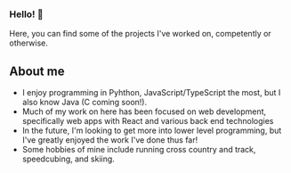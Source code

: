 ### Hello! 👋
Here, you can find some of the projects I've worked on, competently or otherwise.

## About me
- I enjoy programming in Pyhthon, JavaScript/TypeScript the most, but I also know Java (C coming soon!).
- Much of my work on here has been focused on web development, specifically web apps with React and various back end technologies
- In the future, I'm looking to get more into lower level programming, but I've greatly enjoyed the work I've done thus far!
- Some hobbies of mine include running cross country and track, speedcubing, and skiing.

<!--
**tonadr1022/tonadr1022** is a ✨ _special_ ✨ repository because its `README.md` (this file) appears on your GitHub profile.

Here are some ideas to get you started:

- 🔭 I’m currently working on ...
- 🌱 I’m currently learning ...
- 👯 I’m looking to collaborate on ...
- 🤔 I’m looking for help with ...
- 💬 Ask me about ...
- 📫 How to reach me: ...
- 😄 Pronouns: ...
- ⚡ Fun fact: ...
-->
